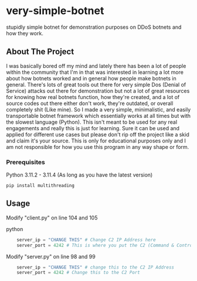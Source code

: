 # very-simple-botnet
stupidly simple botnet for demonstration purposes on DDoS botnets and how they work.

## About The Project
I was basically bored off my mind and lately there has been a lot of people within the community that I'm in that was interested in learning a lot more about how botnets worked and in general how people make botnets in general. There's lots of great tools out there for very simple Dos (Denial of Service) attacks out there for demonstration but not a lot of great resources for knowing how real botnets function, how they're created, and a lot of source codes out there either don't work, they're outdated, or overall completely shit (Like mine). So I made a very simple, minimalistic, and easily transportable botnet framework which essentially works at all times but with the slowest language (Python). This isn't meant to be used for any real engagements and really this is just for learning. Sure it can be used and applied for different use cases but please don't rip off the project like a skid and claim it's your source. This is only for educational purposes only and I am not responsible for how you use this program in any way shape or form.

### Prerequisites

Python 3.11.2 - 3.11.4 (As long as you have the latest version)

```pip install multithreading```

## Usage

Modify "client.py" on line 104 and 105

python
```py
    server_ip = "CHANGE THIS" # Change C2 IP Address here
    server_port = 4242 # This is where you put the C2 (Command & Control server) port here
```

Modify "server.py" on line 98 and 99
```py
    server_ip = "CHANGE THIS" # change this to the C2 IP Address
    server_port = 4242 # Change this to the C2 Port
```
